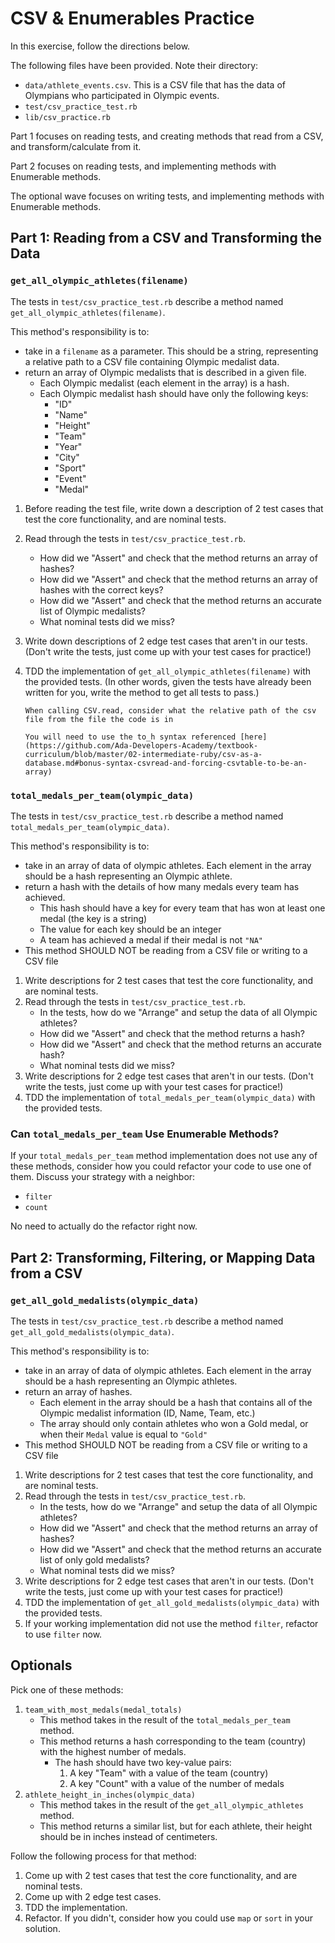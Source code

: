 # CSV & Enumerables Practice

In this exercise, follow the directions below.

The following files have been provided. Note their directory:

- `data/athlete_events.csv`. This is a CSV file that has the data of Olympians who participated in Olympic events.
- `test/csv_practice_test.rb`
- `lib/csv_practice.rb`

Part 1 focuses on reading tests, and creating methods that read from a CSV, and transform/calculate from it.

Part 2 focuses on reading tests, and implementing methods with Enumerable methods.

The optional wave focuses on writing tests, and implementing methods with Enumerable methods.

## Part 1: Reading from a CSV and Transforming the Data

### `get_all_olympic_athletes(filename)`

The tests in `test/csv_practice_test.rb` describe a method named `get_all_olympic_athletes(filename)`.

This method's responsibility is to:
  - take in a `filename` as a parameter. This should be a string, representing a relative path to a CSV file containing Olympic medalist data.
  - return an array of Olympic medalists that is described in a given file.
    - Each Olympic medalist (each element in the array) is a hash.
    - Each Olympic medalist hash should have only the following keys:
        - "ID"
        - "Name"
        - "Height"
        - "Team"
        - "Year"
        - "City"
        - "Sport"
        - "Event"
        - "Medal"

1. Before reading the test file, write down a description of 2 test cases that test the core functionality, and are nominal tests.
1. Read through the tests in `test/csv_practice_test.rb`.
    - How did we "Assert" and check that the method returns an array of hashes?
    - How did we "Assert" and check that the method returns an array of hashes with the correct keys?
    - How did we "Assert" and check that the method returns an accurate list of Olympic medalists?
    - What nominal tests did we miss?
1. Write down descriptions of 2 edge test cases that aren't in our tests. (Don't write the tests, just come up with your test cases for practice!)
1. TDD the implementation of `get_all_olympic_athletes(filename)` with the provided tests.
(In other words, given the tests have already been written for you, write the method to get all tests to pass.)

    `When calling CSV.read, consider what the relative path of the csv file from the file the code is in`
    
    `You will need to use the to_h syntax referenced [here](https://github.com/Ada-Developers-Academy/textbook-curriculum/blob/master/02-intermediate-ruby/csv-as-a-database.md#bonus-syntax-csvread-and-forcing-csvtable-to-be-an-array)`

### `total_medals_per_team(olympic_data)`

The tests in `test/csv_practice_test.rb` describe a method named `total_medals_per_team(olympic_data)`.

This method's responsibility is to:
  - take in an array of data of olympic athletes. Each element in the array should be a hash representing an Olympic athlete.
  - return a hash with the details of how many medals every team has achieved.
    - This hash should have a key for every team that has won at least one medal (the key is a string)
    - The value for each key should be an integer
    - A team has achieved a medal if their medal is not `"NA"`
  - This method SHOULD NOT be reading from a CSV file or writing to a CSV file

1. Write descriptions for 2 test cases that test the core functionality, and are nominal tests.
1. Read through the tests in `test/csv_practice_test.rb`.
    - In the tests, how do we "Arrange" and setup the data of all Olympic athletes?
    - How did we "Assert" and check that the method returns a hash?
    - How did we "Assert" and check that the method returns an accurate hash?
    - What nominal tests did we miss?
1. Write descriptions for 2 edge test cases that aren't in our tests. (Don't write the tests, just come up with your test cases for practice!)
1. TDD the implementation of `total_medals_per_team(olympic_data)` with the provided tests.

### Can `total_medals_per_team` Use Enumerable Methods?

If your `total_medals_per_team` method implementation does not use any of these methods, consider how you could refactor your code to use one of them. Discuss your strategy with a neighbor:

- `filter`
- `count`

No need to actually do the refactor right now.

## Part 2: Transforming, Filtering, or Mapping Data from a CSV

### `get_all_gold_medalists(olympic_data)`

The tests in `test/csv_practice_test.rb` describe a method named `get_all_gold_medalists(olympic_data)`.

This method's responsibility is to:
  - take in an array of data of olympic athletes. Each element in the array should be a hash representing an Olympic athletes.
  - return an array of hashes.
    - Each element in the array should be a hash that contains all of the Olympic medalist information (ID, Name, Team, etc.)
    - The array should only contain athletes who won a Gold medal, or when their `Medal` value is equal to `"Gold"`
  - This method SHOULD NOT be reading from a CSV file or writing to a CSV file

1. Write descriptions for 2 test cases that test the core functionality, and are nominal tests.
1. Read through the tests in `test/csv_practice_test.rb`.
    - In the tests, how do we "Arrange" and setup the data of all Olympic athletes?
    - How did we "Assert" and check that the method returns an array of hashes?
    - How did we "Assert" and check that the method returns an accurate list of only gold medalists?
    - What nominal tests did we miss?
1. Write descriptions for 2 edge test cases that aren't in our tests. (Don't write the tests, just come up with your test cases for practice!)
1. TDD the implementation of `get_all_gold_medalists(olympic_data)` with the provided tests.
1. If your working implementation did not use the method `filter`, refactor to use `filter` now.

## Optionals

Pick one of these methods:

1. `team_with_most_medals(medal_totals)`
    - This method takes in the result of the `total_medals_per_team` method.
    - This method returns a hash corresponding to the team (country) with the highest number of medals.
        - The hash should have two key-value pairs:
            1. A key "Team" with a value of the team (country)
            2. A key "Count" with a value of the number of medals
2. `athlete_height_in_inches(olympic_data)`
    - This method takes in the result of the `get_all_olympic_athletes` method.
    - This method returns a similar list, but for each athlete, their height should be in inches instead of centimeters.

Follow the following process for that method:

1. Come up with 2 test cases that test the core functionality, and are nominal tests.
1. Come up with 2 edge test cases.
1. TDD the implementation.
1. Refactor. If you didn't, consider how you could use `map` or `sort` in your solution.
